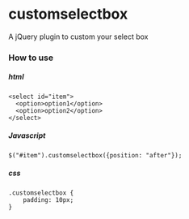 customselectbox
===============

A jQuery plugin to custom your select box

### How to use
##### html
	<select id="item">
	  <option>option1</option>
	  <option>option2</option>
	</select>
##### Javascript
	$("#item").customselectbox({position: "after"});
##### css
	.customselectbox {
		padding: 10px;
	}